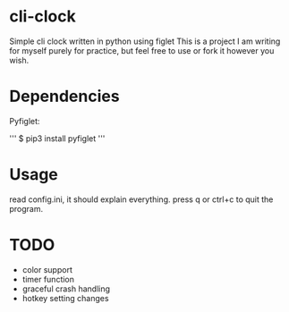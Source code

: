 # cli-clock
Simple cli clock written in python using figlet
This is a project I am writing for myself purely for practice, but feel free to use or fork it however you wish. 

# Dependencies
Pyfiglet:

'''
$ pip3 install pyfiglet
'''

# Usage
read config.ini, it should explain everything. press q or ctrl+c to quit the program. 

# TODO
* color support
* timer function
* graceful crash handling
* hotkey setting changes
